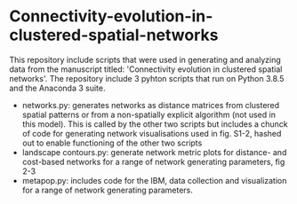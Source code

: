 # Connectivity-evolution-in-clustered-spatial-networks
This repository include scripts that were used in generating and analyzing data from the manuscript titled: 'Connectivity evolution in clustered spatial networks'.
The repository include 3 pyhton scripts that run on Python 3.8.5 and the Anaconda 3 suite.
* networks.py: generates networks as distance matrices from clustered spatial patterns or from a non-spatially explicit algorithm (not used in this model). This is called by the other two scripts but includes a chunck of code for generating network visualisations used in fig. S1-2, hashed out to enable functioning of the other two scripts
* landscape contours.py: generate network metric plots for distance- and cost-based networks for a range of network generating parameters, fig 2-3
* metapop.py: includes code for the IBM, data collection and visualization for a range of network generating parameters.
